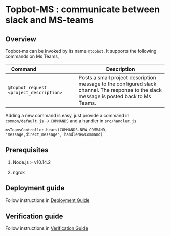 # Topbot-MS : communicate between slack and MS-teams

## Overview

Topbot-ms can be invoked by its name `@topbot`. It supports the following commands on Ms Teams, 

| Command&nbsp;&nbsp;&nbsp;&nbsp;&nbsp;&nbsp;&nbsp;&nbsp;&nbsp;&nbsp;&nbsp;&nbsp;&nbsp;&nbsp;&nbsp;&nbsp;&nbsp;&nbsp;&nbsp;&nbsp;&nbsp;&nbsp;&nbsp;&nbsp;&nbsp; | Description|
|---------|------------|
| `@topbot request <project_description>` | Posts a small project description message to the configured slack channel. The response to the slack message is posted back to Ms Teams. |

Adding a new command is easy, just provide a command in `common/default.js` -> `COMMANDS` and a handler in `src/handler.js`
```
msTeamsController.hears(COMMANDS.NEW_COMMAND, 'message,direct_message', handleNewCommand)
```

## Prerequisites

1. Node.js > v10.14.2

2. ngrok

## Deployment guide

Follow instructions in [Deployment Guide](docs/Deployment.md)

## Verification guide

Follow instructions in [Verification Guide](docs/Verification.md)

